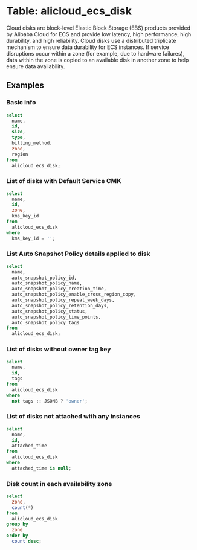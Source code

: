 # Table: alicloud_ecs_disk

Cloud disks are block-level Elastic Block Storage (EBS) products provided by Alibaba Cloud for ECS and provide low latency, high performance, high durability, and high reliability. Cloud disks use a distributed triplicate mechanism to ensure data durability for ECS instances. If service disruptions occur within a zone (for example, due to hardware failures), data within the zone is copied to an available disk in another zone to help ensure data availability.

## Examples

### Basic info

```sql
select
  name,
  id,
  size,
  type,
  billing_method,
  zone,
  region
from
  alicloud_ecs_disk;
```

### List of disks with Default Service CMK

```sql
select
  name,
  id,
  zone,
  kms_key_id
from
  alicloud_ecs_disk
where
  kms_key_id = '';
```

### List Auto Snapshot Policy details applied to disk

```sql
select
  name,
  auto_snapshot_policy_id,
  auto_snapshot_policy_name,
  auto_snapshot_policy_creation_time,
  auto_snapshot_policy_enable_cross_region_copy,
  auto_snapshot_policy_repeat_week_days,
  auto_snapshot_policy_retention_days,
  auto_snapshot_policy_status,
  auto_snapshot_policy_time_points,
  auto_snapshot_policy_tags
from
  alicloud_ecs_disk;
```

### List of disks without owner tag key

```sql
select
  name,
  id,
  tags
from
  alicloud_ecs_disk
where
  not tags :: JSONB ? 'owner';
```

### List of disks not attached with any instances

```sql
select
  name,
  id,
  attached_time
from
  alicloud_ecs_disk
where
  attached_time is null;
```

### Disk count in each availability zone

```sql
select
  zone,
  count(*)
from
  alicloud_ecs_disk
group by
  zone
order by
  count desc;
```
